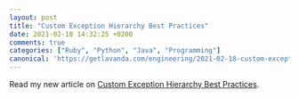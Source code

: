 ```yaml
---
layout: post
title: "Custom Exception Hierarchy Best Practices"
date: 2021-02-18 14:32:25 +0200
comments: true
categories: ["Ruby", "Python", "Java", "Programming"]
canonical: 'https://getlavanda.com/engineering/2021-02-18-custom-exception-hierarchy-best-practices'
---
```


Read my new article on [Custom Exception Hierarchy Best Practices](https://getlavanda.com/engineering/2021-02-18-custom-exception-hierarchy-best-practices).
